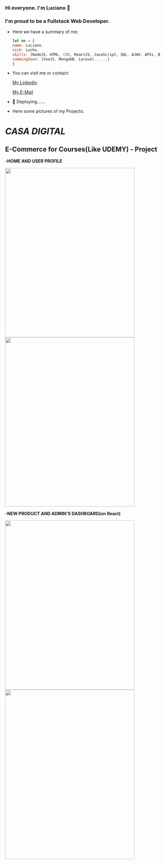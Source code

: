 ### Hi everyone. I'm Luciano 👋

### I'm proud to be a Fullstack Web Developer.

<!--
**segural/segural** is a ✨ _special_ ✨ repository because its `README.md` (this file) appears on your GitHub profile.
-->

- Here we have a summary of me:

   ```javascript
   let me = {
   name: Luciano,
   nick: Lucho,
   skills: [NodeJS, HTML, CSS, ReactJS, JavaScript, SQL, AJAX, APIs, Bootstrap, PHP],
   commingSoon: [VueJS, MongoDB, Laravel......]
   }
   ```

- You can visit me or contact:
   
   [My Linkedin](https://www.linkedin.com/in/lugabsegura/)

   [My E-Mail](MailTo:luciano.g.segura@gmail.com)


- 🔭 Deploying.......
- Here some pictures of my Projects:

<h1><i>CASA DIGITAL</i></h1>
<h2>E-Commerce for Courses(Like UDEMY) - Project</h2>

<b>-HOME AND USER PROFILE</b>

   <img src="https://user-images.githubusercontent.com/75506631/122454652-031f1980-cf82-11eb-9211-424f7e52a841.jpg" width="420" height="550"> <img src="https://user-images.githubusercontent.com/75506631/122454948-4083a700-cf82-11eb-8928-0aa575e383fb.jpg" width="420" height="550">
        
<b>-NEW PRODUCT AND ADMIN'S DASHBOARD(on React)</b>

   <img src="https://user-images.githubusercontent.com/75506631/122454971-45485b00-cf82-11eb-9d13-2cef1f582c14.jpg" width="420" height="550"> <img src="https://user-images.githubusercontent.com/75506631/122454988-4aa5a580-cf82-11eb-8ae5-d9a686993eb1.jpg" width="420" height="550">
